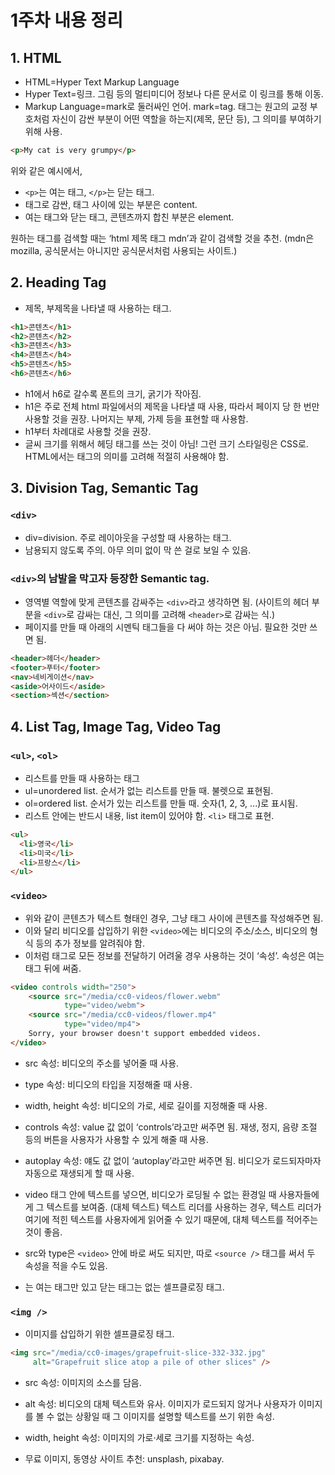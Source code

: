 # 1주차 내용 정리

## 1. HTML

* HTML=Hyper Text Markup Language  
* Hyper Text=링크. 그림 등의 멀티미디어 정보나 다른 문서로 이 링크를 통해 이동.  
* Markup Language=mark로 둘러싸인 언어. mark=tag. 태그는 원고의 교정 부호처럼 자신이 감싼 부분이 어떤 역할을 하는지(제목, 문단 등), 그 의미를 부여하기 위해 사용.

```html
<p>My cat is very grumpy</p>
```

위와 같은 예시에서,  
* `<p>`는 여는 태그, `</p>`는 닫는 태그.  
* 태그로 감싼, 태그 사이에 있는 부분은 content.  
* 여는 태그와 닫는 태그, 콘텐츠까지 합친 부분은 element.

원하는 태그를 검색할 때는 ‘html 제목 태그 mdn’과 같이 검색할 것을 추천. (mdn은 mozilla, 공식문서는 아니지만 공식문서처럼 사용되는 사이트.)


## 2. Heading Tag

* 제목, 부제목을 나타낼 때 사용하는 태그.

```html
<h1>콘텐츠</h1>
<h2>콘텐츠</h2>
<h3>콘텐츠</h3>
<h4>콘텐츠</h4>
<h5>콘텐츠</h5>
<h6>콘텐츠</h6>
```

* h1에서 h6로 갈수록 폰트의 크기, 굵기가 작아짐.
* h1은 주로 전체 html 파일에서의 제목을 나타낼 때 사용, 따라서 페이지 당 한 번만 사용할 것을 권장. 나머지는 부제, 가제 등을 표현할 때 사용함.
* h1부터 차례대로 사용할 것을 권장.
* 글씨 크기를 위해서 헤딩 태그를 쓰는 것이 아님! 그런 크기 스타일링은 CSS로. HTML에서는 태그의 의미를 고려해 적절히 사용해야 함.


## 3. Division Tag, Semantic Tag

### `<div>`
* div=division. 주로 레이아웃을 구성할 때 사용하는 태그.
* 남용되지 않도록 주의. 아무 의미 없이 막 쓴 걸로 보일 수 있음.

### `<div>`의 남발을 막고자 등장한 Semantic tag.
* 영역별 역할에 맞게 콘텐츠를 감싸주는 `<div>`라고 생각하면 됨. (사이트의 헤더 부분을 `<div>`로 감싸는 대신, 그 의미를 고려해 `<header>`로 감싸는 식.)
* 페이지를 만들 때 아래의 시멘틱 태그들을 다 써야 하는 것은 아님. 필요한 것만 쓰면 됨.

```html
<header>헤더</header>
<footer>푸터</footer>
<nav>네비게이션</nav>
<aside>어사이드</aside>
<section>섹션</section>
```


## 4. List Tag, Image Tag, Video Tag

### `<ul>`, `<ol>`
* 리스트를 만들 때 사용하는 태그
* ul=unordered list. 순서가 없는 리스트를 만들 때. 불렛으로 표현됨.
* ol=ordered list. 순서가 있는 리스트를 만들 때. 숫자(1, 2, 3, ...)로 표시됨.
* 리스트 안에는 반드시 내용, list item이 있어야 함. `<li>` 태그로 표현.

```html
<ul>
  <li>영국</li>
  <li>미국</li>
  <li>프랑스</li>
</ul>
```

### `<video>`  
* 위와 같이 콘텐츠가 텍스트 형태인 경우, 그냥 태그 사이에 콘텐츠를 작성해주면 됨.  
* 이와 달리 비디오를 삽입하기 위한 `<video>`에는 비디오의 주소/소스, 비디오의 형식 등의 추가 정보를 알려줘야 함.  
* 이처럼 태그로 모든 정보를 전달하기 어려울 경우 사용하는 것이 ‘속성’. 속성은 여는 태그 뒤에 써줌.

```html
<video controls width="250">
    <source src="/media/cc0-videos/flower.webm"
            type="video/webm">
    <source src="/media/cc0-videos/flower.mp4"
            type="video/mp4">
    Sorry, your browser doesn't support embedded videos.
</video>
```

* src 속성: 비디오의 주소를 넣어줄 때 사용.
* type 속성: 비디오의 타입을 지정해줄 때 사용.
* width, height 속성: 비디오의 가로, 세로 길이를 지정해줄 때 사용.
* controls 속성: value 값 없이 ‘controls’라고만 써주면 됨. 재생, 정지, 음량 조절 등의 버튼을 사용자가 사용할 수 있게 해줄 때 사용.
* autoplay 속성: 얘도 값 없이 ‘autoplay’라고만 써주면 됨. 비디오가 로드되자마자 자동으로 재생되게 할 때 사용.
* video 태그 안에 텍스트를 넣으면, 비디오가 로딩될 수 없는 환경일 때 사용자들에게 그 텍스트를 보여줌. (대체 텍스트) 텍스트 리더를 사용하는 경우, 텍스트 리더가 여기에 적힌 텍스트를 사용자에게 읽어줄 수 있기 때문에, 대체 텍스트를 적어주는 것이 좋음.

* src와 type은 `<video>` 안에 바로 써도 되지만, 따로 `<source />` 태그를 써서 두 속성을 적을 수도 있음.
* <source />는 여는 태그만 있고 닫는 태그는 없는 셀프클로징 태그.

### `<img />`
* 이미지를 삽입하기 위한 셀프클로징 태그.

```html
<img src="/media/cc0-images/grapefruit-slice-332-332.jpg"
     alt="Grapefruit slice atop a pile of other slices" />
```

* src 속성: 이미지의 소스를 담음.
* alt 속성: 비디오의 대체 텍스트와 유사. 이미지가 로드되지 않거나 사용자가 이미지를 볼 수 없는 상황일 때 그 이미지를 설명할 텍스트를 쓰기 위한 속성.
* width, height 속성: 이미지의 가로·세로 크기를 지정하는 속성.

* 무료 이미지, 동영상 사이트 추천: unsplash, pixabay.
